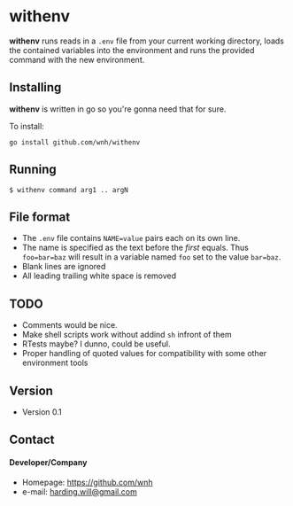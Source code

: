 
withenv
======
**withenv** runs reads in a `.env` file from your current working directory,
loads the contained variables into the environment and runs the provided
command with the new environment.

## Installing
**withenv** is written in go so you're gonna need that for sure. 

To install:

``
go install github.com/wnh/withenv
``

## Running
``
$ withenv command arg1 .. argN
``

## File format
 - The `.env` file  contains `NAME=value` pairs each on its own line.
 - The name is specified as the text before the *first* equals. Thus
   `foo=bar=baz` will result in a variable named `foo` set to the value
   `bar=baz`.  
 - Blank lines are ignored
 - All leading trailing white space is removed


## TODO

- Comments would be nice.
- Make shell scripts work without addind `sh` infront of them
- RTests maybe? I dunno, could be useful.
- Proper handling of quoted values for compatibility with some other environment tools

## Version 
* Version 0.1

## Contact
#### Developer/Company
* Homepage: https://github.com/wnh
* e-mail: harding.will@gmail.com
